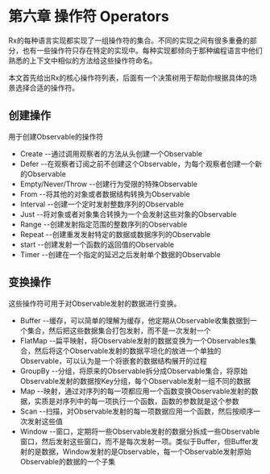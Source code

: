 # 第六章 操作符 Operators
 
 Rx的每种语言实现都实现了一组操作符的集合。不同的实现之间有很多重叠的部分，也有一些操作符只存在特定的实现中。每种实现都倾向于那种编程语言中他们熟悉的上下文中相似的方法给这些操作符命名。

 本文首先给出Rx的核心操作符列表，后面有一个决策树用于帮助你根据具体的场景选择合适的操作符。

## 创建操作

 用于创建Observable的操作符

- Create --通过调用观察者的方法从头创建一个Observable
- Defer --在观察者订阅之前不创建这个Observable，为每个观察者创建一个新的Observable
- Empty/Never/Throw --创建行为受限的特殊Observable
- From --将其他的对象或者数据结构转换为Observable
- Interval --创建一个定时发射整数序列的Observable
- Just --将对象或者对象集合转换为一个会发射这些对象的Observable
- Range --创建发射指定范围的整数序列的Observable
- Repeat --创建重发发射特定的数据或数据序列的Observable
- start --创建发射一个函数的返回值的Observable
- Timer --创建在一个指定的延迟之后发射单个数据的Observable

## 变换操作

 这些操作符可用于对Observable发射的数据进行变换。

- Buffer --缓存，可以简单的理解为缓存，他定期从Observable收集数据到一个集合，然后把这些数据集合打包发射，而不是一次发射一个
- FlatMap --扁平映射，将Observable发射的数据变换为一个Observables集合，然后将这个Observable发射的数据平坦化的放进一个单独的Observable，可以认为是一个将嵌套的数据结构展开的过程
- GroupBy --分组，将原来的Observable拆分成Observable集合，将原始Observable发射的数据按Key分组，每个Observable发射一组不同的数据
- Map --映射，通过对序列的每一项都应用一个函数变换Observable发射的数据，实质是对序列中的每一项执行一个函数，函数的参数就是这个参数
- Scan --扫描，对Observable发射的每一项数据应用一个函数，然后按顺序一次发射这些值
- Window --窗口，定期将一些Observable发射的数据分拆成一些Observable窗口，然后发射这些窗口，而不是每次发射一项。类似于Buffer，但Buffer发射的是数据，Window发射的是Observable，每一个Observable发射原始Observable的数据的一个子集
